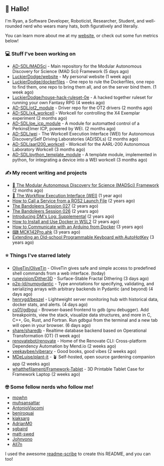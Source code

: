 ## 👋 Hallo!

I'm Ryan, a Software Developer, Roboticist, Researcher, Student, and well-rounded nerd who wears many hats, both figuratively and literally.

You can learn more about me at my [website](https://ryandlewis.dev), or check out some fun metrics below!

### 💻 Stuff I've been working on

- [AD-SDL/MADSci](https://github.com/AD-SDL/MADSci) - Main repository for the Modular Autonomous Discovery for Science (MAD Sci) Framework (5 days ago)
- [LuckierDodge/website](https://github.com/LuckierDodge/website) - My personal website (1 week ago)
- [LuckierDodge/dockerfiles](https://github.com/LuckierDodge/dockerfiles) - One repo to rule the Dockerfiles, one repo to find them, one repo to bring them all, and on the server bind them. (1 week ago)
- [LuckierDodge/house-hack-ruleset-0e](https://github.com/LuckierDodge/house-hack-ruleset-0e) - A hacked together ruleset for running your own Fantasy RPG (4 weeks ago)
- [AD-SDL/ot2_module](https://github.com/AD-SDL/ot2_module) - Driver repo for the OT2 drivers  (2 months ago)
- [AD-SDL/x4_workcell](https://github.com/AD-SDL/x4_workcell) - Workcell for controlling the X4 Exemplar experiment (2 months ago)
- [AD-SDL/pe_icp_module](https://github.com/AD-SDL/pe_icp_module) - A module for automatted control of a PerkinsElmer ICP, powered by WEI. (2 months ago)
- [AD-SDL/wei](https://github.com/AD-SDL/wei) - The Workcell Execution Interface (WEI) for Autonomous Discovery/Self Driving Laboratories (AD/SDLs) (2 months ago)
- [AD-SDL/aarl200_workcell](https://github.com/AD-SDL/aarl200_workcell) - Workcell for the AARL-200 Autonomous Laboratory Workcell (3 months ago)
- [AD-SDL/python_template_module](https://github.com/AD-SDL/python_template_module) - A template module, implemented in python, for integrating a device into a WEI workcell (3 months ago)

### ✍ My recent writing and projects

- [🦑 The Modular Autonomous Discovery for Science (MADSci) Framework](https://ryandlewis.dev/projects/madsci/) (2 months ago)
- [🧪 The Workflow Execution Interface (WEI)](https://ryandlewis.dev/projects/wei/) (1 year ago)
- [How to Call a Service from a ROS2 Launch File](https://ryandlewis.dev/posts/callserviceinros2launch/) (2 years ago)
- [The Bandoleers Session 027](https://ryandlewis.dev/posts/ttrpg/thebandoleers027/) (2 years ago)
- [The Bandoleers Session 026](https://ryandlewis.dev/posts/ttrpg/thebandoleers026/) (2 years ago)
- [Introducing DM&#39;s Log: Supplemental](https://ryandlewis.dev/posts/ttrpg/introducingdmslog/) (2 years ago)
- [How to Install and Use Docker in WSL2](https://ryandlewis.dev/posts/howtowsldocker/) (2 years ago)
- [How to Communicate with an Arduino from Docker](https://ryandlewis.dev/posts/howtoarduinodocker/) (3 years ago)
- [⌨ MCK142Pro.ahk](https://ryandlewis.dev/projects/mck142pro/) (3 years ago)
- [Extending an Old-school Programmable Keyboard with AutoHotKey](https://ryandlewis.dev/posts/mck142pro/) (3 years ago)

### ⭐ Things I've starred lately

- [OliveTin/OliveTin](https://github.com/OliveTin/OliveTin) - OliveTin gives safe and simple access to predefined shell commands from a web interface.  (today)
- [runevision/Dither3D](https://github.com/runevision/Dither3D) - Surface-Stable Fractal Dithering (3 days ago)
- [p2p-ld/numpydantic](https://github.com/p2p-ld/numpydantic) - Type annotations for specifying, validating, and serializing arrays with arbitrary backends in Pydantic (and beyond) (4 days ago)
- [henrygd/beszel](https://github.com/henrygd/beszel) - Lightweight server monitoring hub with historical data, docker stats, and alerts. (4 days ago)
- [cs01/gdbgui](https://github.com/cs01/gdbgui) - Browser-based frontend to gdb (gnu debugger). Add breakpoints, view the stack, visualize data structures, and more in C, C&#43;&#43;, Go, Rust, and Fortran. Run gdbgui from the terminal and a new tab will open in your browser. (6 days ago)
- [share/sharedb](https://github.com/share/sharedb) - Realtime database backend based on Operational Transformation (OT) (1 week ago)
- [renovatebot/renovate](https://github.com/renovatebot/renovate) - Home of the Renovate CLI: Cross-platform Dependency Automation by Mend.io (2 weeks ago)
- [veekaybee/viberary](https://github.com/veekaybee/viberary) - Good books, good vibes (2 weeks ago)
- [MDeLuise/plant-it](https://github.com/MDeLuise/plant-it) - 🪴 Self-hosted, open source gardening companion app (2 weeks ago)
- [whatthefilament/Framework-Tablet](https://github.com/whatthefilament/Framework-Tablet) - 3D Printable Tablet Case for Framework Laptop (2 weeks ago)

### 🤓 Some fellow nerds who follow me!

- [mowhn](https://github.com/mowhn)
- [muhsansattar](https://github.com/muhsansattar)
- [AntonioViscomi](https://github.com/AntonioViscomi)
- [beniroquai](https://github.com/beniroquai)
- [kiaksarg](https://github.com/kiaksarg)
- [AdrianM0](https://github.com/AdrianM0)
- [sgbaird](https://github.com/sgbaird)
- [matt-swed](https://github.com/matt-swed)
- [Johnvono](https://github.com/Johnvono)
- [All7n](https://github.com/All7n)

I used the awesome [readme-scribe](https://github.com/muesli/readme-scribe) to create this README, and you can too!
